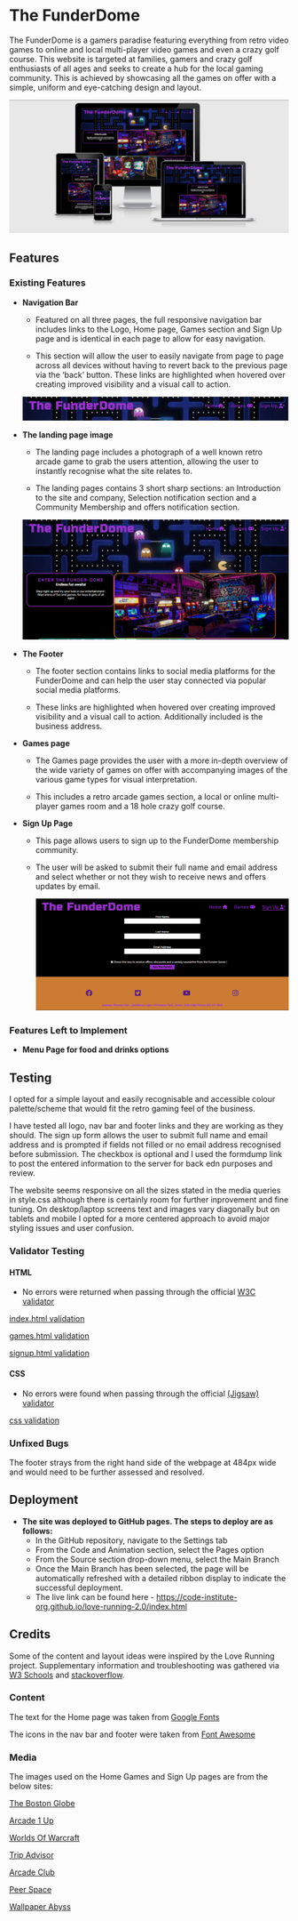 # The FunderDome

The FunderDome is a gamers paradise featuring everything from retro video games to online and local  multi-player video games and even a crazy golf course. This website is targeted at families, gamers and crazy golf enthusiasts of all ages and seeks to create a hub for the local gaming community. This is achieved by showcasing all the games on offer with a simple, uniform and eye-catching design and layout.

![Devices](assets/images/devicesnip.PNG)

## Features

### Existing Features
 *  **Navigation Bar**

    * Featured on all three pages, the full responsive navigation bar includes links to the Logo, Home page, Games section and Sign Up page and is identical in each page to allow for easy navigation.

    * This section will allow the user to easily navigate from page to page across all devices without having to revert back to the previous page via the ‘back’ button. These links are highlighted when hovered over creating improved visibility and a visual call to action.

    ![Nav Bar](assets/images/navbar.PNG)

*   **The landing page image**

    * The landing page includes a photograph of a well known retro arcade game to grab the users attention, allowing the user to instantly recognise what the site relates to. 
    
    * The landing pages contains 3 short sharp sections: an Introduction to the site and company, Selection notification section and a Community Membership and offers notification section.

    ![Landing Page](assets/images/landingpage.PNG)

*   **The Footer**

    * The footer section contains links to social media platforms for the FunderDome and can help the user stay connected via popular social media platforms. 
    
    * These links are highlighted when hovered over creating improved visibility and a visual call to action. Additionally included is the business address.

*   **Games page**

    * The Games page provides the user with a more in-depth overview of the wide variety of games on offer with accompanying images of the various game types for visual interpretation. 
    
    * This includes a retro arcade games section, a local or online multi-player games room and a 18 hole crazy golf course.


*   **Sign Up Page**

    * This page allows users to sign up to the FunderDome membership community. 
    
    *   The user will be asked to submit their full name and email address and select whether or not they wish to receive news and offers updates by email.

        ![Sign Up Page](assets/images/signuppage.PNG)

### Features Left to Implement

*   **Menu Page for food and drinks options**

## Testing

I opted for a simple layout and easily recognisable and accessible colour palette/scheme that would fit the retro gaming feel of the business.

I have tested all logo, nav bar and footer links and they are working as they should. The sign up form allows the user to submit full name and email address and is prompted if fields not filled or no email address recognised before submission. The checkbox is optional and I used the formdump link to post the entered information to the server for back edn purposes and review.

The website seems responsive on all the sizes stated in the media queries in style.css although there is certainly room for further inprovement and fine tuning. On desktop/laptop screens text and images vary diagonally but on tablets and mobile I opted for a more centered approach to avoid major styling issues and user confusion.



### Validator Testing

#### **HTML**
    
* No errors were returned when passing through the official [W3C validator](https://validator.w3.org/nu/#textarea)

[index.html validation](assets/images/indexhtmlvalidator.PNG)

[games.html validation](assets/images/gameshtmlvalidator.PNG)

[signup.html validation](assets/images/signuphtmlvalidator.PNG)

#### **CSS**

* No errors were found when passing through the official [(Jigsaw) validator](https://jigsaw.w3.org/css-validator/validator)

[css validation](assets/images/cssvalidator.PNG)

### Unfixed Bugs

The footer strays from the right hand side of the webpage at 484px wide and would need to be further assessed and resolved.

## Deployment

*  **The site was deployed to GitHub pages. The steps to deploy are as follows:**
    * In the GitHub repository, navigate to the Settings tab
    * From the Code and Animation section, select the Pages option
    * From the Source section drop-down menu, select the Main Branch
    * Once the Main Branch has been selected, the page will be automatically refreshed with a detailed ribbon display to indicate the successful deployment.
    * The live link can be found here - https://code-institute-org.github.io/love-running-2.0/index.html

## Credits

Some of the content and layout ideas were inspired by the Love Running project. Supplementary information and troubleshooting was gathered via [W3 Schools](https://www.w3schools.com/) and [stackoverflow](https://stackoverflow.com/).

### Content
The text for the Home page was taken from [Google Fonts](https://fonts.google.com/)

The icons in the nav bar and footer were taken from [Font Awesome](https://fontawesome.com/)

### Media
The images used on the Home Games and Sign Up pages are from the below sites:

[The Boston Globe](https://www.bostonglobe.com/2021/05/30/lifestyle/luxury-indoor-mini-golf-is-coming-seaport/)

[Arcade 1 Up](https://arcade1up.com/)

[Worlds Of Warcraft](https://worldsofwordcraft.wordpress.com/2014/09/05/king-of-kong-arcade-gaming-culture-vs-modern-gaming-culture/)

[Trip Advisor](https://www.tripadvisor.co.uk/Attraction_Review-g503982-d21143764-Reviews-The_Arcade_Warehouse-Scunthorpe_Lincolnshire_England.html)

[Arcade Club](https://www.arcadeclub.co.uk/games/buggy-boy/)

[Peer Space](https://www.peerspace.com/pages/listings/5bf8acaec66f39001d21c14a)

[Wallpaper Abyss](https://wall.alphacoders.com/by_sub_category.php?id=170006&name=Pac-Man+Fondos+de+pantalla&lang=Spanish)
